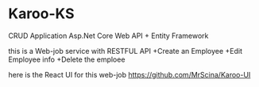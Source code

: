 # Karoo-KS
 CRUD Application Asp.Net Core Web API + Entity Framework 

this is a Web-job service with RESTFUL API 
+Create an Employee
+Edit Employee info
+Delete the emploee

here is the React UI for this web-job https://github.com/MrScina/Karoo-UI
